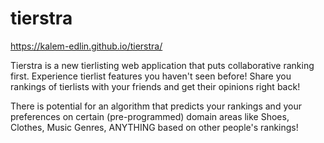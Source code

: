 # tierstra

https://kalem-edlin.github.io/tierstra/

Tierstra is a new tierlisting web application that puts collaborative ranking first. Experience tierlist features you haven't seen before! Share you rankings of tierlists with your friends and get their opinions right back!

There is potential for an algorithm that predicts your rankings and your preferences on certain (pre-programmed) domain areas like Shoes, Clothes, Music Genres, ANYTHING based on other people's rankings!
